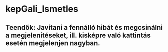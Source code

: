# kepGali_Ismetles
## Teendők: Javítani a fennálló hibát és megcsinálni a megjelenítéseket, ill. kisképre való kattintás esetén megjelenjen nagyban.
